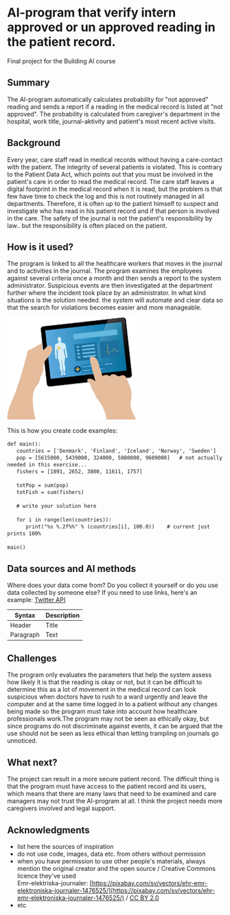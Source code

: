 
# AI-program that verify intern approved or un approved reading in the patient record.

Final project for the Building AI course

## Summary

The AI-program automatically calculates probability for "not approved" reading and sends a report if a reading in the medical record is listed at "not approved". 
The probability is calculated from caregiver's department in the hospital, work title, journal-aktivity and patient's most recent active visits.


## Background

Every year, care staff read in medical records without having a care-contact with the patient. The integrity of several patients is violated. This is contrary to the Patient Data Act, which points out that you must be involved in the patient's care in order to read the medical record. The care staff leaves a digital footprint in the medical record when it is read, but the problem is that few have time to check the log and this is not routinely managed in all departments. Therefore, it is often up to the patient himself to suspect and investigate who has read in his patient record and if that person is involved in the care. The safety of the journal is not the patient's responsibility by law.. but the responsibility is often placed on the patient.




## How is it used?

The program is linked to all the healthcare workers that moves in the journal and to activities in the journal. The program examines the employees against several criteria once a month and then sends a report to the system administrator. Suspicious events are then investigated at the department further where the incident took place by an administrator.  In what kind situations is the solution needed. the system will automate and clear data so that the search for violations becomes easier and more manageable.



<img src="ehr-g05113767b_1280.png" width="300">

This is how you create code examples:
```
def main():
   countries = ['Denmark', 'Finland', 'Iceland', 'Norway', 'Sweden']
   pop = [5615000, 5439000, 324000, 5080000, 9609000]   # not actually needed in this exercise...
   fishers = [1891, 2652, 3800, 11611, 1757]

   totPop = sum(pop)
   totFish = sum(fishers)

   # write your solution here

   for i in range(len(countries)):
      print("%s %.2f%%" % (countries[i], 100.0))    # current just prints 100%

main()
```


## Data sources and AI methods
Where does your data come from? Do you collect it yourself or do you use data collected by someone else?
If you need to use links, here's an example:
[Twitter API](https://developer.twitter.com/en/docs)

| Syntax      | Description |
| ----------- | ----------- |
| Header      | Title       |
| Paragraph   | Text        |

## Challenges

The program only evaluates the parameters that help the system assess how likely it is that the reading is okay or not, but it can be difficult to determine this as a lot of movement in the medical record can look suspicious when doctors have to rush to a ward urgently and leave the computer and at the same time logged in to a patient without any changes being made so the program must take into account how healthcare professionals work.The program may not be seen as ethically okay, but since programs do not discriminate against events, it can be argued that the use should not be seen as less ethical than letting trampling on journals go unnoticed. 

## What next?

The project can result in a more secure patient record. The difficult thing is that the program must have access to the patient record and its users, which means that there are many laws that need to be examined and care managers may not trust the AI-program at all. I think the project needs more caregivers involved and legal support.  


## Acknowledgments

* list here the sources of inspiration 
* do not use code, images, data etc. from others without permission
* when you have permission to use other people's materials, always mention the original creator and the open source / Creative Commons licence they've used
  <br>Emr-elektriska-journaler: [https://pixabay.com/sv/vectors/ehr-emr-elektroniska-journaler-1476525/](https://pixabay.com/sv/vectors/ehr-emr-elektroniska-journaler-1476525/) / [CC BY 2.0](https://creativecommons.org/licenses/by/2.0)
* etc

